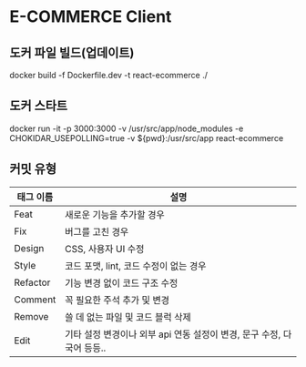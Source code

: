 # E-COMMERCE Client

## 도커 파일 빌드(업데이트)

docker build -f Dockerfile.dev -t react-ecommerce ./

## 도커 스타트

docker run -it -p 3000:3000 -v /usr/src/app/node_modules -e CHOKIDAR_USEPOLLING=true -v ${pwd}:/usr/src/app react-ecommerce


## 커밋 유형

| 태그 이름 | 설명 |
| --------- | ---- |
| Feat | 새로운 기능을 추가할 경우 |
| Fix | 버그를 고친 경우 |
| Design | CSS, 사용자 UI 수정 |
| Style | 코드 포맷, lint, 코드 수정이 없는 경우 |
| Refactor | 기능 변경 없이 코드 구조 수정 |
| Comment | 꼭 필요한 주석 추가 및 변경 |
| Remove | 쓸 데 없는 파일 및 코드 블럭 삭제 |
| Edit | 기타 설정 변경이나 외부 api 연동 설정이 변경, 문구 수정, 다국어 등등.. |
